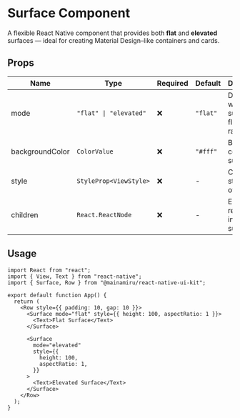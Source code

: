 # Surface Component

A flexible React Native component that provides both **flat** and **elevated** surfaces — ideal for creating Material Design–like containers and cards.

## Props

| Name            | Type                   | Required | Default  | Description                                       |
| --------------- | ---------------------- | -------- | -------- | ------------------------------------------------- |
| mode            | `"flat" \| "elevated"` | ❌       | `"flat"` | Determines whether the surface is flat or raised. |
| backgroundColor | `ColorValue`           | ❌       | `"#fff"` | Background color of the surface.                  |
| style           | `StyleProp<ViewStyle>` | ❌       | -        | Custom style overrides.                           |
| children        | `React.ReactNode`      | ❌       | -        | Elements to render inside the surface.            |

## Usage

```tsx
import React from "react";
import { View, Text } from "react-native";
import { Surface, Row } from "@mainamiru/react-native-ui-kit";

export default function App() {
  return (
    <Row style={{ padding: 10, gap: 10 }}>
      <Surface mode="flat" style={{ height: 100, aspectRatio: 1 }}>
        <Text>Flat Surface</Text>
      </Surface>

      <Surface
        mode="elevated"
        style={{
          height: 100,
          aspectRatio: 1,
        }}
      >
        <Text>Elevated Surface</Text>
      </Surface>
    </Row>
  );
}
```
